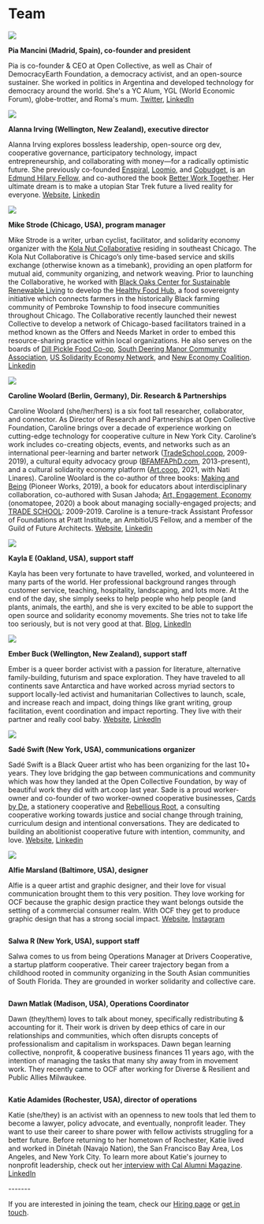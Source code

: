 # Team

![](../.gitbook/assets/pia.jpeg)

**Pia Mancini (Madrid, Spain), co-founder and president**&#x20;

Pia is co-founder & CEO at Open Collective, as well as Chair of DemocracyEarth Foundation, a democracy activist, and an open-source sustainer. She worked in politics in Argentina and developed technology for democracy around the world. She's a YC Alum, YGL (World Economic Forum), globe-trotter, and Roma's mum. [Twitter](https://twitter.com/piamancini), [LinkedIn](https://www.linkedin.com/in/piamancini/)

****![](../.gitbook/assets/alanna-nhsq-s.jpeg)****

**Alanna Irving (Wellington, New Zealand), executive director**

Alanna Irving explores bossless leadership, open-source org dev, cooperative governance, participatory technology, impact entrepreneurship, and collaborating with money—for a radically optimistic future. She previously co-founded [Enspiral](http://enspiral.com), [Loomio](http://loomio.com), and [Cobudget](http://cobudget.com), is an [Edmund Hilary Fellow](http://ehf.org), and co-authored the book [Better Work Together](http://betterworktogether.co). Her ultimate dream is to make a utopian Star Trek future a lived reality for everyone. [Website](http://alanna.space), [Linkedin](https://www.linkedin.com/in/alannairving83/)

****![](../.gitbook/assets/07a51998-708f-4e8e-92b8-18fe7d0595e5.jpeg)****

**Mike Strode (Chicago, USA), program manager**

Mike Strode is a writer, urban cyclist, facilitator, and solidarity economy organizer with the [Kola Nut Collaborative](https://www.kolanutcollab.org) residing in southeast Chicago. The Kola Nut Collaborative is Chicago’s only time-based service and skills exchange (otherwise known as a timebank), providing an open platform for mutual aid, community organizing, and network weaving. Prior to launching the Collaborative, he worked with [Black Oaks Center for Sustainable Renewable Living](https://www.blackoakscenter.org) to develop the [Healthy Food Hub](https://www.healthyfooodhub.org), a food sovereignty initiative which connects farmers in the historically Black farming community of Pembroke Township to food insecure communities throughout Chicago. The Collaborative recently launched their newest Collective to develop a network of Chicago-based facilitators trained in a method known as the Offers and Needs Market in order to embed this resource-sharing practice within local organizations. He also serves on the boards of [Dill Pickle Food Co-op](https://www.dillpickle.coop), [South Deering Manor Community Association](https://www.sdmanor.org), [US Solidarity Economy Network](https://www.ussen.org), and [New Economy Coalition](https://www.neweconomy.net). [Linkedin](https://www.linkedin.com/in/mjstrode/)

****![](../.gitbook/assets/image.png)****

**Caroline Woolard (Berlin, Germany), Dir. Research & Partnerships**

Caroline Woolard (she/her/hers) is a six foot tall researcher, collaborator, and connector. As Director of Research and Partnerships at Open Collective Foundation, Caroline brings over a decade of experience working on cutting-edge technology for cooperative culture in New York City. Caroline’s work includes co-creating objects, events, and networks such as an international peer-learning and barter network ([TradeSchool.coop](https://tradeschool.coop), 2009-2019), a cultural equity advocacy group ([BFAMFAPhD.com](http://bfamfaphd.com), 2013-present), and a cultural solidarity economy platform ([Art.coop](https://art.coop), 2021, with Nati Linares). Caroline Woolard is the co-author of three books: [Making and Being](https://makingandbeing.com) (Pioneer Works, 2019), a book for educators about interdisciplinary collaboration, co-authored with Susan Jahoda; [Art, Engagement, Economy](https://www.onomatopee.net/exhibition/caroline-woolard/#publication\_13011) (onomatopee, 2020) a book about managing socially-engaged projects; and [TRADE SCHOOL](https://tradeschool.coop): 2009-2019. Caroline is a tenure-track Assistant Professor of Foundations at Pratt Institute, an AmbitioUS Fellow, and a member of the Guild of Future Architects. [Website](https://carolinewoolard.com/past), [Linkedin](https://www.linkedin.com/in/carolinewoolard/)

****![](<../.gitbook/assets/Screen Shot 2023-01-26 at 7.11.00 PM.png>)****

**Kayla E (Oakland, USA), support staff**

Kayla has been very fortunate to have travelled, worked, and volunteered in many parts of the world. Her professional background ranges through customer service, teaching, hospitality, landscaping, and lots more. At the end of the day, she simply seeks to help people who help people (and plants, animals, the earth), and she is very excited to be able to support the open source and solidarity economy movements. She tries not to take life too seriously, but is not very good at that. [Blog](https://blog.opencollective.com/author/kayla/), [LinkedIn](https://www.linkedin.com/in/kaylarepstein/)

****![](<../.gitbook/assets/Screen Shot 2023-01-26 at 7.12.10 PM.png>)****

**Ember Buck (Wellington, New Zealand), support staff**&#x20;

Ember is a queer border activist with a passion for literature, alternative family-building, futurism and space exploration. They have traveled to all continents save Antarctica and have worked across myriad sectors to support locally-led activist and humanitarian Collectives to launch, scale, and increase reach and impact, doing things like grant writing, group facilitation, event coordination and impact reporting. They live with their partner and really cool baby. [Website](https://ewhitneybuck.wordpress.com), [LinkedIn](https://www.linkedin.com/in/emberbuck/)

****![](<../.gitbook/assets/Screen Shot 2023-01-26 at 7.13.01 PM.png>)****

**Sadé Swift (New York, USA), communications organizer**

Sadé Swift is a Black Queer artist who has been organizing for the last 10+ years. They love bridging the gap between communications and community which was how they landed at the Open Collective Foundation, by way of beautiful work they did with art.coop last year. Sade is a proud worker-owner and co-founder of two worker-owned cooperative businesses, [Cards by De](https://cardsbyde.com/), a stationery cooperative and [Rebellious Root,](https://www.rebelliousroot.com/) a consulting cooperative working towards justice and social change through training, curriculum design and intentional conversations. They are dedicated to building an abolitionist cooperative future with intention, community, and love. [Website](https://cardsbyde.com/our-team), [Linkedin](https://www.linkedin.com/in/sad%C3%A9-swift-773352253/)

****![](<../.gitbook/assets/Screen Shot 2023-01-26 at 7.14.14 PM.png>)****

**Alfie Marsland (Baltimore, USA), designer**

Alfie is a queer artist and graphic designer, and their love for visual communication brought them to this very position. They love working for OCF because the graphic design practice they want belongs outside the setting of a commercial consumer realm. With OCF they get to produce graphic design that has a strong social impact. [Website](https://althemiamarsland.com/), [Instagram](https://www.instagram.com/alfie.marsland/)

<figure><img src="../.gitbook/assets/IMG_2056_1_200x200.jpg" alt=""><figcaption></figcaption></figure>

**Salwa R (New York, USA), support staff**

Salwa comes to us from being Operations Manager at Drivers Cooperative, a startup platform cooperative. Their career trajectory began from a childhood rooted in community organizing in the South Asian communities of South Florida. They are grounded in worker solidarity and collective care.



<figure><img src="../.gitbook/assets/dawn profile pic.jpg" alt=""><figcaption></figcaption></figure>

**Dawn Matlak (Madison, USA), Operations Coordinator**

Dawn (they/them) loves to talk about money, specifically redistributing & accounting for it. Their work is driven by deep ethics of care in our relationships and communities, which often disrupts concepts of professionalism and capitalism in workspaces. Dawn began learning collective, nonprofit, & cooperative business finances 11 years ago, with the intention of managing the tasks that many shy away from in movement work. They recently came to OCF after working for Diverse & Resilient and Public Allies Milwaukee.

<figure><img src="../.gitbook/assets/IMG_3106 copy (1).jpg" alt=""><figcaption></figcaption></figure>

**Katie Adamides (Rochester, USA), director of operations**

Katie (she/they) is an activist with an openness to new tools that led them to become a lawyer, policy advocate, and eventually, nonprofit leader. They want to use their career to share power with fellow activists struggling for a better future. Before returning to her hometown of Rochester, Katie lived and worked in Dinétah (Navajo Nation), the San Francisco Bay Area, Los Angeles, and New York City. To learn more about Katie's journey to nonprofit leadership, check out her[ interview with Cal Alumni Magazine](https://alumni.berkeley.edu/california-magazine/2022-spring/snapp-chats/). [LinkedIn](http://linkedin.com/in/katie-adamides-424b0915)

\-------

If you are interested in joining the team, check our [Hiring page](https://opencollective.com/hiring) or [get in touch](mailto:support@opencollective.com).
